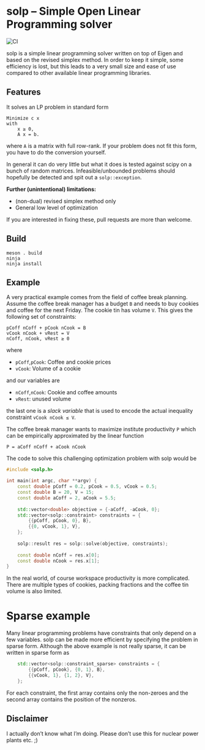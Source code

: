 # solp – Simple Open Linear Programming solver
![CI](https://github.com/lukas-weber/solp/workflows/CI/badge.svg)

solp is a simple linear programming solver written on top of Eigen and based on the revised simplex method. In order to keep it simple, some efficiency is lost, but this leads to a very small size and ease of use compared to other available linear programming libraries.

## Features
It solves an LP problem in standard form

```
Minimize c x
with
    x ≥ 0,
    A x = b.
```

where `A` is a matrix with full row-rank. If your problem does not fit this form, you have to do the conversion yourself.

In general it can do very little but what it does is tested against scipy on a bunch of random matrices. Infeasible/unbounded
problems should hopefully be detected and spit out a `solp::exception`.

**Further (unintentional) limitations:**
* (non-dual) revised simplex method only
* General low level of optimization

If you are interested in fixing these, pull requests are more than welcome.

## Build

```
meson . build
ninja
ninja install
```
## Example

A very practical example comes from the field of coffee break planning. Assume the coffee break manager has a budget `B` and needs to buy cookies and coffee for the next Friday. The cookie tin has volume `V`. This gives the following set of constraints:

```
pCoff nCoff + pCook nCook = B
vCook nCook + vRest = V
nCoff, nCook, vRest ≥ 0
```
where
* `pCoff`,`pCook`: Coffee and cookie prices
* `vCook`: Volume of a cookie

and our variables are
* `nCoff`,`nCook`: Cookie and coffee amounts
* `vRest`: unused volume

the last one is a *slack variable* that is used to encode the actual inequality constraint `vCook nCook ≤ V`.

The coffee break manager wants to maximize institute productivity `P` which can be empirically approximated by the linear function

```
P = aCoff nCoff + aCook nCook
```

The code to solve this challenging optimization problem with solp would be 
```cpp
#include <solp.h>

int main(int argc, char **argv) {
    const double pCoff = 0.2, pCook = 0.5, vCook = 0.5;
    const double B = 20, V = 15;
    const double aCoff = 2, aCook = 5.5;
    
    std::vector<double> objective = {-aCoff, -aCook, 0};
    std::vector<solp::constraint> constraints = {
        {{pCoff, pCook, 0}, B},
        {{0, vCook, 1}, V},
    };
    
    solp::result res = solp::solve(objective, constraints);
    
    const double nCoff = res.x[0];
    const double nCook = res.x[1];
}

```

In the real world, of course workspace productivity is more complicated. There are multiple types of cookies, packing fractions and the coffee tin volume is also limited.

# Sparse example

Many linear programming problems have constraints that only depend on a few variables. solp can be made more efficient by specifying the problem in sparse form. Although the above example is not really sparse, it can be written in sparse form as

```cpp
    std::vector<solp::constraint_sparse> constraints = {
        {{pCoff, pCook}, {0, 1}, B},
        {{vCook, 1}, {1, 2}, V},
    };
```

For each constraint, the first array contains only the non-zeroes and the second array contains the position of the nonzeros.

## Disclaimer
I actually don’t know what I’m doing. Please don’t use this for nuclear power plants etc. ;)
